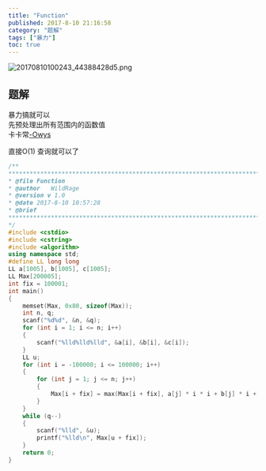 ```yaml
---
title: "Function"
published: 2017-8-10 21:16:58
category: "题解"
tags: ["暴力"]
toc: true
---
```


![20170810100243_44388428d5.png](https://moetu.fastmirror.org/images/2017/08/10/20170810100243_44388428d5.png)

<!--more-->


## 题解

暴力搞就可以  
先预处理出所有范围内的函数值  
卡卡常[-Owys](https://raw.githubusercontent.com/HZOI/Share/master/%E8%AF%BE%E4%BB%B6/wys-full.pdf)

直接O(1) 查询就可以了

```c++
/**
******************************************************************************
* @file Function
* @author   WildRage
* @version v 1.0
* @date 2017-8-10 10:57:28
* @brief 
******************************************************************************
*/
#include <cstdio>
#include <cstring>
#include <algorithm>
using namespace std;
#define LL long long
LL a[1005], b[1005], c[1005];
LL Max[200005];
int fix = 100001;
int main()
{
    memset(Max, 0x80, sizeof(Max));
    int n, q;
    scanf("%d%d", &n, &q);
    for (int i = 1; i <= n; i++)
    {
        scanf("%lld%lld%lld", &a[i], &b[i], &c[i]);
    }
    LL u;
    for (int i = -100000; i <= 100000; i++)
    {
        for (int j = 1; j <= n; j++)
        {
            Max[i + fix] = max(Max[i + fix], a[j] * i * i + b[j] * i + c[j]);
        }
    }
    while (q--)
    {
        scanf("%lld", &u);
        printf("%lld\n", Max[u + fix]);
    }
    return 0;
}
```